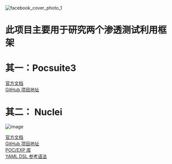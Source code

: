 ![facebook_cover_photo_1](https://user-images.githubusercontent.com/118670924/202908611-677b26a5-8f44-41b1-8e67-36aba38fef78.png)

# 此项目主要用于研究两个渗透测试利用框架

# 其一：Pocsuite3


<div class="action" data-v-b005c75c=""><a class="VPButton medium alt" href="https://pocsuite.org/guide/what-is-pocsuite3.html" target="_blank" rel="noreferrer" data-v-7fa51b42="" data-v-b005c75c="">官方文档</a></div></div>

<div class="action" data-v-b005c75c=""><a class="VPButton medium alt" href="https://github.com/knownsec/pocsuite3" target="_blank" rel="noreferrer" data-v-7fa51b42="" data-v-b005c75c="">GitHub 项目地址</a></div></div>


#
# 其二： Nuclei



![image](https://user-images.githubusercontent.com/118670924/202908886-9dd04dca-d9b1-4042-9321-73ff54c7f1c6.png)

<div class="action" data-v-b005c75c=""><a class="VPButton medium alt" href="https://nuclei.projectdiscovery.io/" target="_blank" rel="noreferrer" data-v-7fa51b42="" data-v-b005c75c="">官方文档</a></div></div>

<div class="action" data-v-b005c75c=""><a class="VPButton medium alt" href="https://github.com/projectdiscovery/nuclei" target="_blank" rel="noreferrer" data-v-7fa51b42="" data-v-b005c75c="">GitHub 项目地址</a></div></div>

<div class="action" data-v-b005c75c=""><a class="VPButton medium alt" href="https://github.com/projectdiscovery/nuclei-templates" target="_blank" rel="noreferrer" data-v-7fa51b42="" data-v-b005c75c="">POC/EXP 库</a></div></div>

<div class="action" data-v-b005c75c=""><a class="VPButton medium alt" href="https://github.com/projectdiscovery/nuclei/blob/master/SYNTAX-REFERENCE.md" target="_blank" rel="noreferrer" data-v-7fa51b42="" data-v-b005c75c="">YAML DSL 参考语法</a></div></div>


